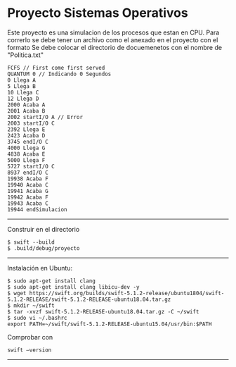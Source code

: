 # Proyecto Sistemas Operativos

Este proyecto es una simulacion de los procesos que estan en CPU.
Para correrlo se debe tener un archivo como el anexado en el proyecto con el formato
Se debe colocar el directorio de docuemenetos con el nombre de  "Politica.txt"
```
FCFS // First come first served
QUANTUM 0 // Indicando 0 Segundos
0 Llega A
5 Llega B
10 Llega C
12 Llega D
2000 Acaba A
2001 Acaba B
2002 startI/O A // Error
2003 startI/O C
2392 Llega E
2423 Acaba D
3745 endI/O C
4000 Llega G
4838 Acaba E
5000 Llega F
5727 startI/O C
8937 endI/O C
19938 Acaba F
19940 Acaba C
19941 Acaba G
19942 Acaba F
19943 Acaba C
19944 endSimulacion
```
-------
Construir en el directorio
```
$ swift --build
$ .build/debug/proyecto
```
-------

Instalación en Ubuntu:

```
$ sudo apt-get install clang
$ sudo apt-get install clang libicu-dev -y
$ wget https://swift.org/builds/swift-5.1.2-release/ubuntu1804/swift-5.1.2-RELEASE/swift-5.1.2-RELEASE-ubuntu18.04.tar.gz
$ mkdir ~/swift
$ tar -xvzf swift-5.1.2-RELEASE-ubuntu18.04.tar.gz -C ~/swift
$ sudo vi ~/.bashrc
export PATH=~/swift/swift-5.1.2-RELEASE-ubuntu15.04/usr/bin:$PATH
```

Comprobar con 
```
swift –version
```


-------


